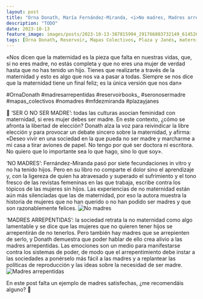 ```yaml
---
layout: post
title: "Orna Donath, María Fernández-Miranda, <i>No madres, Madres arrepentidas y ¿Ser o no ser madre?</i>"
description: "TODO"
date: 2023-10-13
feature_image: images/posts/2023-10-13-387815994_291766803732149_6145261966156578974_n_17981420561314701.heic
tags: [Orna Donath, Reservoir, Mapas Colectivos, Plaza y Janés, maternidad o no, maternidad o no]
---
```


«Nos dicen que la maternidad es la pieza que falta en nuestras vidas, que, si no eres madre, no estás completa y que no eres una mujer de verdad hasta que no has tenido un hijo. Tienes que realizarte a través de la maternidad y esto es algo que nos va a pasar a todas. Siempre se nos dice que la maternidad tiene un final feliz; es la única versión que nos dan»
<!--more-->

#OrnaDonath #madresarrepentidas #reservoirbooks_ #seronosermadre #mapas_colectivos #nomadres #mfdezmiranda #plazayjanes

🛝 ‘SER O NO SER MADRE’: todas las culturas asocian feminidad con maternidad, si eres mujer debes ser madre. En este contexto, ¿cómo se afronta la libertad de elección? Donath alza la voz para reivindicar la libre elección y para provocar un debate sincero sobre la maternidad, y afirma: «Deseo vivir en una sociedad en la que pueda no ser madre y marcharme a mi casa a tirar aviones de papel. No tengo por qué ser doctora ni escritora. No quiero que lo importante sea lo que hago, sino lo que soy».

‘NO MADRES’: Fernández-Miranda pasó por siete fecundaciones in vitro y no ha tenido hijos. Pero en su libro no comparte el dolor sino el aprendizaje y, con la ligereza de quien ha atravesado y superado el sufrimiento y el tono fresco de las revistas femeninas en las que trabaja, escribe contra los tópicos de las mujeres sin hijos. Las experiencias de no maternidad están aún más silenciadas que las de maternidad, por eso la autora muestra la historia de mujeres que no han querido o no han podido ser madres y que son razonablemente felices.
![No madres](https://github.com/scribere-sl/scribere-sl.github.io/assets/157309849/28237703-b209-4d3b-a42c-a6c512ca2181)


‘MADRES ARREPENTIDAS’: la sociedad retrata la no maternidad como algo lamentable y se dice que las mujeres que no quieren tener hijos se arrepentirán de no tenerlos. Pero también hay madres que se arrepienten de serlo, y Donath demuestra que poder hablar de ello crea alivio a las madres arrepentidas. Las emociones son un medio para manifestarse contra los sistemas de poder, de modo que el arrepentimiento debe instar a las sociedades a ponérselo más fácil a las madres y a replantear las políticas de reproducción y las ideas sobre la necesidad de ser madre.
![Madres arrepentidas](https://github.com/scribere-sl/scribere-sl.github.io/assets/157309849/abe040c4-1589-4648-a427-5066d6fada29)

En este post falta un ejemplo de madres satisfechas, ¿me recomendáis alguno? 🛝
